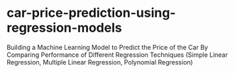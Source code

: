 # car-price-prediction-using-regression-models
Building a Machine Learning Model to Predict the Price of the Car By Comparing Performance of Different Regression Techniques (Simple Linear Regression, Multiple Linear Regression, Polynomial Regression)
